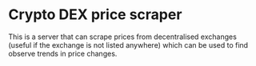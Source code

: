 # Crypto DEX price scraper

This is a server that can scrape prices from decentralised exchanges (useful if the exchange is not listed anywhere) which can be used to find observe trends in price changes. 
